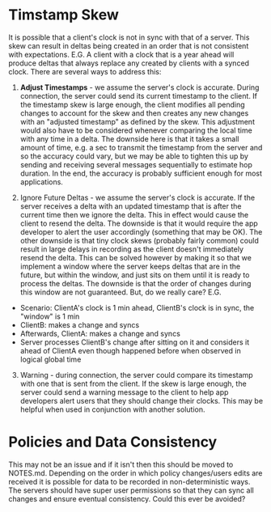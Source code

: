 
Timstamp Skew
===

It is possible that a client's clock is not in sync with that of a server. This skew can result in deltas being created in an order that is not consistent with expectations. E.G. A client with a clock that is a year ahead will produce deltas that always replace any created by clients with a synced clock. There are several ways to address this:

1. **Adjust Timestamps** - we assume the server's clock is accurate. During connection, the server could send its current timestamp to the client. If the timestamp skew is large enough, the client modifies all pending changes to account for the skew and then creates any new changes with an "adjusted timestamp" as defined by the skew. This adjustment would also have to be considered whenever comparing the local time with any time in a delta. The downside here is that it takes a small amount of time, e.g. a sec to transmit the timestamp from the server and so the accuracy could vary, but we may be able to tighten this up by sending and receiving several messages sequentially to estimate hop duration. In the end, the accuracy is probably sufficient enough for most applications.

2. Ignore Future Deltas - we assume the server's clock is accurate. If the server receives a delta with an updated timestamp that is after the current time then we ignore the delta. This in effect would cause the client to resend the delta. The downside is that it would require the app developer to alert the user accordingly (something that may be OK). The other downside is that tiny clock skews (probably fairly common) could result in large delays in recording as the client doesn't immediately resend the delta. This can be solved however by making it so that we implement a window where the server keeps deltas that are in the future, but within the window, and just sits on them until it is ready to process the deltas. The downside is that the order of changes during this window are not guaranteed. But, do we really care? E.G.
- Scenario: ClientA's clock is 1 min ahead, ClientB's clock is in sync, the "window" is 1 min
- ClientB: makes a change and syncs
- Afterwards, ClientA: makes a change and syncs
- Server processes ClientB's change after sitting on it and considers it ahead of ClientA even though happened before when observed in logical global time

3. Warning - during connection, the server could compare its timestamp with one that is sent from the client. If the skew is large enough, the server could send a warning message to the client to help app developers alert users that they should change their clocks. This may be helpful when used in conjunction with another solution.



Policies and Data Consistency
===

This may not be an issue and if it isn't then this should be moved to NOTES.md. Depending on the order in which policy changes/users edits are received it is possible for data to be recorded in non-deterministic ways. The servers should have super user permissions so that they can sync all changes and ensure eventual consistency. Could this ever be avoided?

